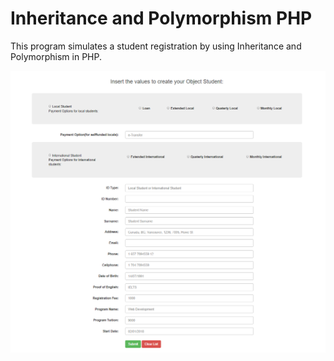 # Inheritance and Polymorphism PHP

This program simulates a student registration by using Inheritance and Polymorphism in PHP.


![Projet Image](https://github.com/MarianaSouza/Inheritance_Polymorphism_PHP/blob/master/Student_Registration.PNG)
